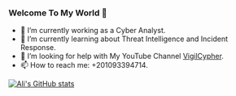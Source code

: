 ### Welcome To My World 👋

- 🔭 I’m currently working as a Cyber  Analyst.
- 🌱 I’m currently learning about Threat Intelligence and Incident Response.
- 🤔 I’m looking for help with My YouTube Channel [VigilCypher](https://www.youtube.com/@VigilCypher).
- 📫 How to reach me: +201093394714.

[![Ali's GitHub stats](https://github-readme-stats.vercel.app/api?username=hithmast&show_icons=true&theme=radical)](https://github.com/anuraghazra/github-readme-stats)
